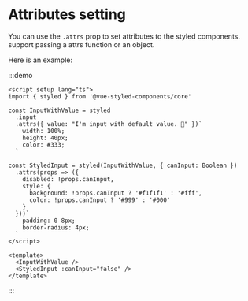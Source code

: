 # Attributes setting

You can use the `.attrs` prop to set attributes to the styled components. support passing a attrs function or an object.

Here is an example:

:::demo
```vue
<script setup lang="ts">
import { styled } from '@vue-styled-components/core'

const InputWithValue = styled
  .input
  .attrs({ value: "I'm input with default value. 🥺" })`
    width: 100%;
    height: 40px;
    color: #333;
  `

const StyledInput = styled(InputWithValue, { canInput: Boolean })
  .attrs(props => ({
    disabled: !props.canInput,
    style: {
      background: !props.canInput ? '#f1f1f1' : '#fff',
      color: !props.canInput ? '#999' : '#000'
    }
  }))`
    padding: 0 8px;
    border-radius: 4px;
  `
</script>

<template>
  <InputWithValue />
  <StyledInput :canInput="false" />
</template>
```
:::
